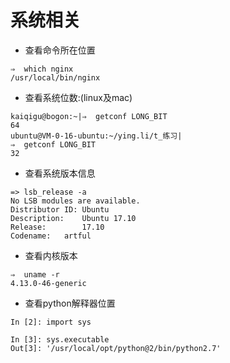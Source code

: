 # 系统相关


- 查看命令所在位置

```
⇒  which nginx
/usr/local/bin/nginx
```


- 查看系统位数:(linux及mac)

```
kaiqigu@bogon:~|⇒  getconf LONG_BIT
64
ubuntu@VM-0-16-ubuntu:~/ying.li/t_练习|
⇒  getconf LONG_BIT
32
```


- 查看系统版本信息

```
=> lsb_release -a
No LSB modules are available.
Distributor ID: Ubuntu
Description:    Ubuntu 17.10
Release:        17.10
Codename:	artful
```


- 查看内核版本

```
⇒  uname -r
4.13.0-46-generic
```


- 查看python解释器位置

```
In [2]: import sys

In [3]: sys.executable
Out[3]: '/usr/local/opt/python@2/bin/python2.7'
```
